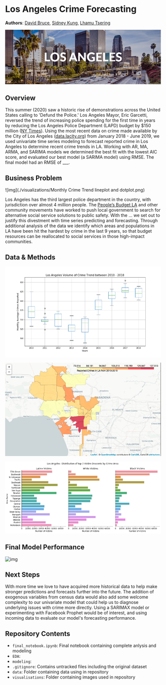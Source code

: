 # Los Angeles Crime Forecasting

**Authors**: [David Bruce](mailto:david.bruce14@gmail.com), [Sidney Kung](mailto:sidneyjkung@gmail.com), [Lhamu Tsering](mailto:boutlhamu@gmail.com)

![img](./visualizations/los-angeles-us-banner-dp-min.png)

## Overview
This summer (2020) saw a historic rise of demonstrations across the United States calling to 'Defund the Police.' Los Angeles Mayor, Eric Garcetti, reversed the trend of increasing police spending for the first time in years by reducing the Los Angeles Police Department (LAPD) budget by $150 million ([NY Times](https://www.nytimes.com/interactive/2020/06/12/upshot/cities-grew-safer-police-budgets-kept-growing.html)). Using the most recent data on crime made available by the City of Los Angeles ([data.lacity.org](https://data.lacity.org/Public-Safety/Crime-Data-from-2010-to-2019/63jg-8b9z)) from January 2018 - June 2019, we used univariate time series modeling to forecast reported crime in Los Angeles to determine recent crime trends in LA. Working with AR, MA, ARMA, and SARIMA models we determined the best fit with the lowest AIC score, and evaluated our best model (a SARIMA model) using RMSE. The final model had an RMSE of ___. 

## Business Problem
![img](./visualizations/Monthly Crime Trend lineplot and dotplot.png)

Los Angeles has the third largest police department in the country, with jurisdiction over almost 4 million people. The [People’s Budget LA](https://peoplesbudgetla.com/) and other community movements have worked to push local government to search for alternative social service solutions to public safety. With the ... we set out to justify this divestment with time series predicting and forecasting. Through additional analysis of the data we identify which areas and populations in LA have been hit the hardest by crime in the last 9 years, so that budget resources can be reallocated to social services in those high-impact communities.

## Data & Methods

![img](./visualizations/LA_Volume_of_Crime_Trend_boxplot.png)

![img](./visualizations/LA_crime_map.png)

![img](./visualizations/Distribution_of_victims_by_descent_and_area_name.png)

## Final Model Performance

![img](./visualizations/)

## Next Steps
With more time we love to have acquired more historical data to help make stronger predictions and forecasts further into the future. The addition of exogenous variables from census data would also add some welcome complexity to our univariate model that could help us to diagnose underlying issues with crime more directly. Using a SARIMAX model or experimenting with Facebook Prophet would be of interest, and using incoming data to evaluate our model's forecasting performance.


## Repository Contents
- `final_notebook.ipynb`: Final notebook containing complete anlysis and modeling
- `EDA`: 
- `modeling`: 
- `.gitignore`: Contains untracked files including the original dataset
- `data`: Folder containing data using in repository
- `visualisations`: Folder containing images used in repository
